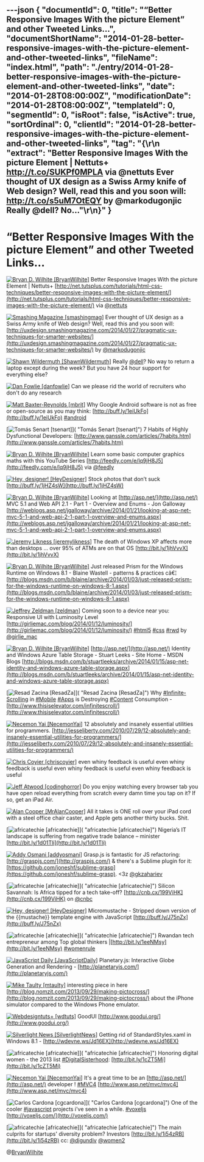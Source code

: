 ---json
{
  "documentId": 0,
  "title": "“Better Responsive Images With the picture Element” and other Tweeted Links…",
  "documentShortName": "2014-01-28-better-responsive-images-with-the-picture-element-and-other-tweeted-links",
  "fileName": "index.html",
  "path": "./entry/2014-01-28-better-responsive-images-with-the-picture-element-and-other-tweeted-links",
  "date": "2014-01-28T08:00:00Z",
  "modificationDate": "2014-01-28T08:00:00Z",
  "templateId": 0,
  "segmentId": 0,
  "isRoot": false,
  "isActive": true,
  "sortOrdinal": 0,
  "clientId": "2014-01-28-better-responsive-images-with-the-picture-element-and-other-tweeted-links",
  "tag": "{\r\n  \"extract\": \"Better Responsive Images With the picture Element | Nettuts+ <http://t.co/SUKPf0MPLA> via @nettuts  Ever thought of UX design as a Swiss Army knife of Web design? Well, read this and you soon will: <http://t.co/s5uM7OtEQY> by @markodugonjic  Really @dell? No...\"\r\n}"
}
---

# “Better Responsive Images With the picture Element” and other Tweeted Links…

[<img alt="Bryan D. Wilhite [BryanWilhite]" src="https://songhay.blob.core.windows.net/shared-social-twitter/BryanWilhite.jpeg">](http://songhayblog.azurewebsites.net/ "Bryan D. Wilhite [BryanWilhite]") <span>Better Responsive Images With the picture Element | Nettuts+ [http://net.tutsplus.com/tutorials/html-css-techniques/better-responsive-images-with-the-picture-element/](http://net.tutsplus.com/tutorials/html-css-techniques/better-responsive-images-with-the-picture-element/) via [@nettuts](http://twitter.com/nettuts)</span>

[<img alt="Smashing Magazine [smashingmag]" src="https://songhay.blob.core.windows.net/shared-social-twitter/smashingmag.png">](http://www.smashingmagazine.com/ "Smashing Magazine [smashingmag]") <span>Ever thought of UX design as a Swiss Army knife of Web design? Well, read this and you soon will: [http://uxdesign.smashingmagazine.com/2014/01/27/pragmatic-ux-techniques-for-smarter-websites/](http://uxdesign.smashingmagazine.com/2014/01/27/pragmatic-ux-techniques-for-smarter-websites/) by [@markodugonjic](http://twitter.com/markodugonjic)</span>

[<img alt="Shawn Wildermuth [ShawnWildermuth]" src="https://songhay.blob.core.windows.net/shared-social-twitter/ShawnWildermuth.jpeg">](http://wildermuth.com/ "Shawn Wildermuth [ShawnWildermuth]") <span>Really [@dell](http://twitter.com/dell)? No way to return a laptop except during the week? But you have 24 hour support for everything else?</span>

[<img alt="Dan Fowlie [danfowlie]" src="https://songhay.blob.core.windows.net/shared-social-twitter/danfowlie.jpg">](http://trineo.co.nz "Dan Fowlie [danfowlie]") <span>Can we please rid the world of recruiters who don't do any research</span>

[<img alt="Matt Baxter-Reynolds [mbrit]" src="https://songhay.blob.core.windows.net/shared-social-twitter/mbrit.jpeg">](http://theplatform.io/ "Matt Baxter-Reynolds [mbrit]") <span>Why Google Android software is not as free or open-source as you may think: [http://buff.ly/1eiUkFo](http://buff.ly/1eiUkFo) [#android](http://search.twitter.com/search?q=%23android)</span>

[<img alt="Tomás Senart [tsenart]" src="https://songhay.blob.core.windows.net/shared-social-twitter/tsenart.jpeg">]( "Tomás Senart [tsenart]") <span>7 Habits of Highly Dysfunctional Developers: [http://www.ganssle.com/articles/7habits.htm](http://www.ganssle.com/articles/7habits.htm)</span>

[<img alt="Bryan D. Wilhite [BryanWilhite]" src="https://songhay.blob.core.windows.net/shared-social-twitter/BryanWilhite.jpeg">](http://songhayblog.azurewebsites.net/ "Bryan D. Wilhite [BryanWilhite]") <span>Learn some basic computer graphics maths with this YouTube Series [http://feedly.com/e/lq9jH8J5](http://feedly.com/e/lq9jH8J5) via [@feedly](http://twitter.com/feedly)</span>

[<img alt="Hey, designer! [HeyDesigner]" src="https://songhay.blob.core.windows.net/shared-social-twitter/HeyDesigner.png">](http://heydesigner.net/home "Hey, designer! [HeyDesigner]") <span>Stock photos that don’t suck [http://buff.ly/1jHZ4sW](http://buff.ly/1jHZ4sW)</span>

[<img alt="Bryan D. Wilhite [BryanWilhite]" src="https://songhay.blob.core.windows.net/shared-social-twitter/BryanWilhite.jpeg">](http://songhayblog.azurewebsites.net/ "Bryan D. Wilhite [BryanWilhite]") <span>Looking at [http://asp.net/](http://asp.net/) MVC 5.1 and Web API 2.1 - Part 1 - Overview and Enums - Jon Galloway [http://weblogs.asp.net/jgalloway/archive/2014/01/21/looking-at-asp-net-mvc-5-1-and-web-api-2-1-part-1-overview-and-enums.aspx](http://weblogs.asp.net/jgalloway/archive/2014/01/21/looking-at-asp-net-mvc-5-1-and-web-api-2-1-part-1-overview-and-enums.aspx)</span>

[<img alt="Jeremy Likness [jeremylikness]" src="https://songhay.blob.core.windows.net/shared-social-twitter/jeremylikness.png">](http://csharperimage.jeremylikness.com/ "Jeremy Likness [jeremylikness]") <span>The death of Windows XP affects more than desktops ... over 95% of ATMs are on that OS [http://bit.ly/1jhVvvX](http://bit.ly/1jhVvvX)</span>

[<img alt="Bryan D. Wilhite [BryanWilhite]" src="https://songhay.blob.core.windows.net/shared-social-twitter/BryanWilhite.jpeg">](http://songhayblog.azurewebsites.net/ "Bryan D. Wilhite [BryanWilhite]") <span>Just released Prism for the Windows Runtime on Windows 8.1 - Blaine Wastell - patterns & practices câ€¦ [http://blogs.msdn.com/b/blaine/archive/2014/01/03/just-released-prism-for-the-windows-runtime-on-windows-8-1.aspx](http://blogs.msdn.com/b/blaine/archive/2014/01/03/just-released-prism-for-the-windows-runtime-on-windows-8-1.aspx)</span>

[<img alt="Jeffrey Zeldman [zeldman]" src="https://songhay.blob.core.windows.net/shared-social-twitter/zeldman.png">](http://www.zeldman.com/ "Jeffrey Zeldman [zeldman]") <span>Coming soon to a device near you: Responsive UI with Luminosity Level [http://girliemac.com/blog/2014/01/12/luminosity/](http://girliemac.com/blog/2014/01/12/luminosity/) [#html5](http://search.twitter.com/search?q=%23html5) [#css](http://search.twitter.com/search?q=%23css) [#rwd](http://search.twitter.com/search?q=%23rwd) by [@girlie_mac](http://twitter.com/girlie_mac)</span>

[<img alt="Bryan D. Wilhite [BryanWilhite]" src="https://songhay.blob.core.windows.net/shared-social-twitter/BryanWilhite.jpeg">](http://songhayblog.azurewebsites.net/ "Bryan D. Wilhite [BryanWilhite]") <span>[http://asp.net/](http://asp.net/) Identity and Windows Azure Table Storage - Stuart Leeks - Site Home - MSDN Blogs [http://blogs.msdn.com/b/stuartleeks/archive/2014/01/15/asp-net-identity-and-windows-azure-table-storage.aspx](http://blogs.msdn.com/b/stuartleeks/archive/2014/01/15/asp-net-identity-and-windows-azure-table-storage.aspx)</span>

[<img alt="Resad Zacina [ResadZa]" src="https://songhay.blob.core.windows.net/shared-social-twitter/ResadZa.jpg">]( "Resad Zacina [ResadZa]") <span>Why [#Infinite-Scrolling](http://search.twitter.com/search?q=%23Infinite-Scrolling) in [#Mobile](http://search.twitter.com/search?q=%23Mobile) [#Apps](http://search.twitter.com/search?q=%23Apps) is Destroying [#Content](http://search.twitter.com/search?q=%23Content) Consumption - [http://www.thisiselevator.com/infinitescroll/](http://www.thisiselevator.com/infinitescroll/)</span>

[<img alt="Necemon Yai [NecemonYai]" src="https://songhay.blob.core.windows.net/shared-social-twitter/NecemonYai.jpg">](http://necemonyai.com/ "Necemon Yai [NecemonYai]") <span>12 absolutely and insanely essential utilities for programmers. [http://jesseliberty.com/2010/07/29/12-absolutely-and-insanely-essential-utilities-for-programmers/](http://jesseliberty.com/2010/07/29/12-absolutely-and-insanely-essential-utilities-for-programmers/)</span>

[<img alt="Chris Coyier [chriscoyier]" src="https://songhay.blob.core.windows.net/shared-social-twitter/chriscoyier.jpeg">](http://css-tricks.com/ "Chris Coyier [chriscoyier]") <span>even whiny feedback is useful even whiny feedback is useful even whiny feedback is useful even whiny feedback is useful</span>

[<img alt="Jeff Atwood [codinghorror]" src="https://songhay.blob.core.windows.net/shared-social-twitter/codinghorror.png">](http://www.codinghorror.com/blog "Jeff Atwood [codinghorror]") <span>Do you enjoy watching every browser tab you have open reload everything from scratch every damn time you tap on it? If so, get an iPad Air.</span>

[<img alt="Alan Cooper [MrAlanCooper]" src="https://songhay.blob.core.windows.net/shared-social-twitter/MrAlanCooper.jpg">](http://www.cooper.com/ "Alan Cooper [MrAlanCooper]") <span>All it takes is ONE roll over your iPad cord with a steel office chair caster, and Apple gets another thirty bucks. Shit.</span>

[<img alt="africatechie [africatechie]" src="https://songhay.blob.core.windows.net/shared-social-twitter/africatechie.jpg">]( "africatechie [africatechie]") <span>Nigeria’s IT landscape is suffering from negative trade balance – minister [http://bit.ly/1d01Tli](http://bit.ly/1d01Tli)</span>

[<img alt="Addy Osmani [addyosmani]" src="https://songhay.blob.core.windows.net/shared-social-twitter/addyosmani.jpeg">](http://www.addyosmani.com/ "Addy Osmani [addyosmani]") <span>Grasp.js is fantastic for JS refactoring: [http://graspjs.com/](http://graspjs.com/) & there's a Sublime plugin for it: [https://github.com/joneshf/sublime-grasp](https://github.com/joneshf/sublime-grasp). <3z [@gkzahariev](http://twitter.com/gkzahariev)</span>

[<img alt="africatechie [africatechie]" src="https://songhay.blob.core.windows.net/shared-social-twitter/africatechie.jpg">]( "africatechie [africatechie]") <span>Silicon Savannah: Is Africa tipped for a tech take-off? [http://cnb.cx/199ViHK](http://cnb.cx/199ViHK) on [@cnbc](http://twitter.com/cnbc)</span>

[<img alt="Hey, designer! [HeyDesigner]" src="https://songhay.blob.core.windows.net/shared-social-twitter/HeyDesigner.png">](http://heydesigner.net/home "Hey, designer! [HeyDesigner]") <span>Micromustache - Stripped down version of the {{mustache}} template engine with JavaScript [http://buff.ly/J75nZx](http://buff.ly/J75nZx)</span>

[<img alt="africatechie [africatechie]" src="https://songhay.blob.core.windows.net/shared-social-twitter/africatechie.jpg">]( "africatechie [africatechie]") <span>Rwandan tech entrepreneur among Top global thinkers |[http://bit.ly/1eeNMsy](http://bit.ly/1eeNMsy) [#womenrule](http://search.twitter.com/search?q=%23womenrule)</span>

[<img alt="JavaScript Daily [JavaScriptDaily]" src="https://songhay.blob.core.windows.net/shared-social-twitter/JavaScriptDaily.png">](http://javascriptweekly.com/ "JavaScript Daily [JavaScriptDaily]") <span>Planetary.js: Interactive Globe Generation and Rendering - [http://planetaryjs.com/](http://planetaryjs.com/)</span>

[<img alt="Mike Taulty [mtaulty]" src="https://songhay.blob.core.windows.net/shared-social-twitter/mtaulty.png">](http://mtaulty.com/ "Mike Taulty [mtaulty]") <span>interesting piece in here [http://blog.nomzit.com/2013/09/29/making-pictocross/](http://blog.nomzit.com/2013/09/29/making-pictocross/) about the iPhone simulator compared to the Windows Phone emulator.</span>

[<img alt="Webdesigntuts+ [wdtuts]" src="https://songhay.blob.core.windows.net/shared-social-twitter/wdtuts.png">](http://webdesign.tutsplus.com/ "Webdesigntuts+ [wdtuts]") <span>GoodUI [http://www.goodui.org/](http://www.goodui.org/)</span>

[<img alt="Silverlight News [SilverlightNews]" src="https://songhay.blob.core.windows.net/shared-social-twitter/SilverlightNews.png">](http://geekswithblogs.net/WynApseTechnicalMusings/ "Silverlight News [SilverlightNews]") <span>Getting rid of StandardStyles.xaml in Windows 8.1 - [http://wdevne.ws/Jd16EX](http://wdevne.ws/Jd16EX)</span>

[<img alt="africatechie [africatechie]" src="https://songhay.blob.core.windows.net/shared-social-twitter/africatechie.jpg">]( "africatechie [africatechie]") <span>Honoring digital women - the 2013 list [#DigitalSisterhood](http://search.twitter.com/search?q=%23DigitalSisterhood): [http://bit.ly/1cZT5Mi](http://bit.ly/1cZT5Mi)</span>

[<img alt="Necemon Yai [NecemonYai]" src="https://songhay.blob.core.windows.net/shared-social-twitter/NecemonYai.jpg">](http://necemonyai.com/ "Necemon Yai [NecemonYai]") <span>It's a great time to be an [http://asp.net/](http://asp.net/) developer ! [#MVC4](http://search.twitter.com/search?q=%23MVC4) [http://www.asp.net/mvc/mvc4](http://www.asp.net/mvc/mvc4)</span>

[<img alt="Carlos Cardona [cgcardona]" src="https://songhay.blob.core.windows.net/shared-social-twitter/cgcardona.jpeg">]( "Carlos Cardona [cgcardona]") <span>One of the cooler [#javascript](http://search.twitter.com/search?q=%23javascript) projects i've seen in a while. [#voxeljs](http://search.twitter.com/search?q=%23voxeljs) [http://voxeljs.com/](http://voxeljs.com/)</span>

[<img alt="africatechie [africatechie]" src="https://songhay.blob.core.windows.net/shared-social-twitter/africatechie.jpg">]( "africatechie [africatechie]") <span>The main culprits for startups' diversity problem? Investors [http://bit.ly/1i54zRB](http://bit.ly/1i54zRB) cc: [@digundiv](http://twitter.com/digundiv) [@women2](http://twitter.com/women2)</span>

@[BryanWilhite](https://twitter.com/BryanWilhite)

